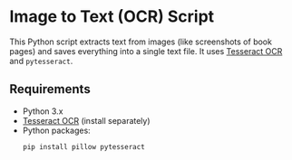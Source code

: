 # Image to Text (OCR) Script

This Python script extracts text from images (like screenshots of book pages) and saves everything into a single text file. It uses [Tesseract OCR](https://github.com/tesseract-ocr/tesseract) and `pytesseract`.

## Requirements
- Python 3.x
- [Tesseract OCR](https://github.com/UB-Mannheim/tesseract/wiki) (install separately)
- Python packages:
  ```bash
  pip install pillow pytesseract
